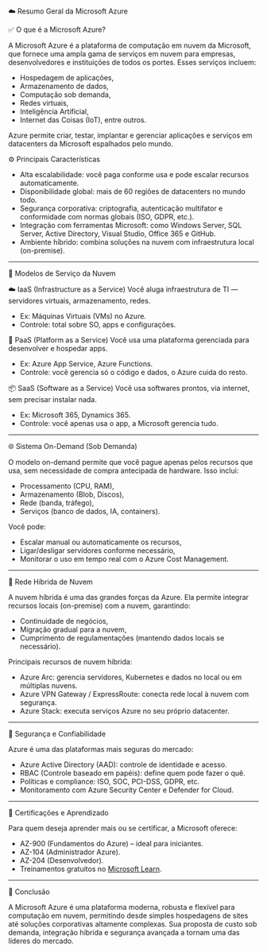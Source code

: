 
 ☁️ Resumo Geral da Microsoft Azure

 ✅ O que é a Microsoft Azure?

A Microsoft Azure é a plataforma de computação em nuvem da Microsoft, que fornece uma ampla gama de serviços em nuvem para empresas, desenvolvedores e instituições de todos os portes. Esses serviços incluem:

- Hospedagem de aplicações,
- Armazenamento de dados,
- Computação sob demanda,
- Redes virtuais,
- Inteligência Artificial,
- Internet das Coisas (IoT), entre outros.

Azure permite criar, testar, implantar e gerenciar aplicações e serviços em datacenters da Microsoft espalhados pelo mundo.



⚙️ Principais Características

- Alta escalabilidade: você paga conforme usa e pode escalar recursos automaticamente.
- Disponibilidade global: mais de 60 regiões de datacenters no mundo todo.
- Segurança corporativa: criptografia, autenticação multifator e conformidade com normas globais (ISO, GDPR, etc.).
- Integração com ferramentas Microsoft: como Windows Server, SQL Server, Active Directory, Visual Studio, Office 365 e GitHub.
- Ambiente híbrido: combina soluções na nuvem com infraestrutura local (on-premise).

---

 🔁 Modelos de Serviço da Nuvem

 ☁️ IaaS (Infrastructure as a Service)
Você aluga infraestrutura de TI — servidores virtuais, armazenamento, redes.
- Ex: Máquinas Virtuais (VMs) no Azure.
- Controle: total sobre SO, apps e configurações.

 🔧 PaaS (Platform as a Service)
Você usa uma plataforma gerenciada para desenvolver e hospedar apps.
- Ex: Azure App Service, Azure Functions.
- Controle: você gerencia só o código e dados, o Azure cuida do resto.

 📦 SaaS (Software as a Service)
Você usa softwares prontos, via internet, sem precisar instalar nada.
- Ex: Microsoft 365, Dynamics 365.
- Controle: você apenas usa o app, a Microsoft gerencia tudo.

---

 🌐 Sistema On-Demand (Sob Demanda)

O modelo on-demand permite que você pague apenas pelos recursos que usa, sem necessidade de compra antecipada de hardware. Isso inclui:
- Processamento (CPU, RAM),
- Armazenamento (Blob, Discos),
- Rede (banda, tráfego),
- Serviços (banco de dados, IA, containers).

Você pode:
- Escalar manual ou automaticamente os recursos,
- Ligar/desligar servidores conforme necessário,
- Monitorar o uso em tempo real com o Azure Cost Management.

---

 🌉 Rede Híbrida de Nuvem

A nuvem híbrida é uma das grandes forças da Azure. Ela permite integrar recursos locais (on-premise) com a nuvem, garantindo:
- Continuidade de negócios,
- Migração gradual para a nuvem,
- Cumprimento de regulamentações (mantendo dados locais se necessário).

Principais recursos de nuvem híbrida:
- Azure Arc: gerencia servidores, Kubernetes e dados no local ou em múltiplas nuvens.
- Azure VPN Gateway / ExpressRoute: conecta rede local à nuvem com segurança.
- Azure Stack: executa serviços Azure no seu próprio datacenter.

---

 🔐 Segurança e Confiabilidade

Azure é uma das plataformas mais seguras do mercado:
- Azure Active Directory (AAD): controle de identidade e acesso.
- RBAC (Controle baseado em papéis): define quem pode fazer o quê.
- Políticas e compliance: ISO, SOC, PCI-DSS, GDPR, etc.
- Monitoramento com Azure Security Center e Defender for Cloud.

---

 🧠 Certificações e Aprendizado

Para quem deseja aprender mais ou se certificar, a Microsoft oferece:
- AZ-900 (Fundamentos do Azure) – ideal para iniciantes.
- AZ-104 (Administrador Azure).
- AZ-204 (Desenvolvedor).
- Treinamentos gratuitos no [Microsoft Learn](https://learn.microsoft.com/training/azure/).

---

 📌 Conclusão

A Microsoft Azure é uma plataforma moderna, robusta e flexível para computação em nuvem, permitindo desde simples hospedagens de sites até soluções corporativas altamente complexas. Sua proposta de custo sob demanda, integração híbrida e segurança avançada a tornam uma das líderes do mercado.
